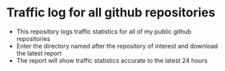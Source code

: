 # Traffic log for all github repositories

* This repository logs traffic statistics for all of my public github repositories
* Enter the directory named after the repository of interest and download the latest report
* The report will show traffic statistics accurate to the latest 24 hours
